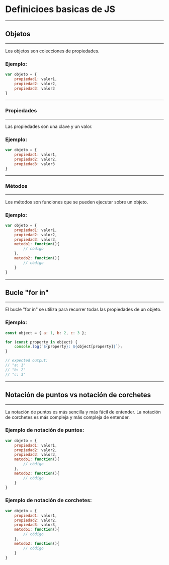 # Definicioes basicas de JS
---
## Objetos
---
Los objetos son colecciones de propiedades. 
### Ejemplo:
```js
var objeto = {
    propiedad1: valor1,
    propiedad2: valor2,
    propiedad3: valor3
}
```
---
### Propiedades
---
Las propiedades son una clave y un valor.
### Ejemplo:
```js
var objeto = {
    propiedad1: valor1,
    propiedad2: valor2,
    propiedad3: valor3
}
```
---
### Métodos
---
Los métodos son funciones que se pueden ejecutar sobre un objeto.
### Ejemplo:
```js
var objeto = {
    propiedad1: valor1,
    propiedad2: valor2,
    propiedad3: valor3,
    metodo1: function(){
        // código
    },
    metodo2: function(){
        // código
    }
}
```
---
## Bucle "for in"
---
El bucle "for in" se utiliza para recorrer todas las propiedades de un objeto.
### Ejemplo:
```js
const object = { a: 1, b: 2, c: 3 };

for (const property in object) {
    console.log(`${property}: ${object[property]}`);
}

// expected output:
// "a: 1"
// "b: 2"
// "c: 3"
```
---
## Notación de puntos vs notación de corchetes
---
La notación de puntos es más sencilla y más fácil de entender.
La notación de corchetes es más compleja y más compleja de entender.
### Ejemplo de notación de puntos:
```js
var objeto = {
    propiedad1: valor1,
    propiedad2: valor2,
    propiedad3: valor3,
    metodo1: function(){
        // código
    },
    metodo2: function(){
        // código
    }
}
```
### Ejemplo de notación de corchetes:
```js
var objeto = {
    propiedad1: valor1,
    propiedad2: valor2,
    propiedad3: valor3,
    metodo1: function(){
        // código
    },
    metodo2: function(){
        // código
    }
}
```


